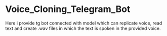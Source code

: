 # Voice_Cloning_Telegram_Bot
Here i provide tg bot connected with model which can replicate voice, read text and create .wav files in which the text is spoken in the provided voice.
